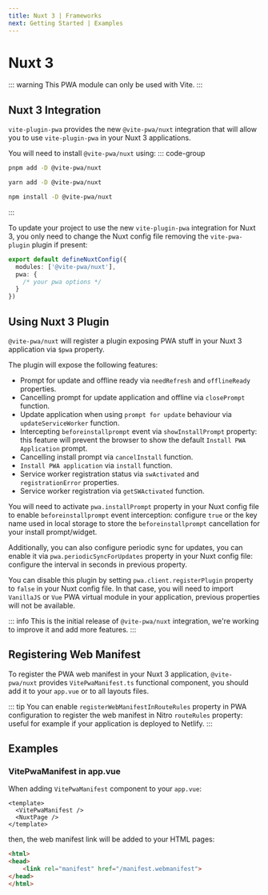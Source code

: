 ```yaml
---
title: Nuxt 3 | Frameworks
next: Getting Started | Examples
---
```


# Nuxt 3

::: warning
This PWA module can only be used with Vite.
:::

## Nuxt 3 Integration

`vite-plugin-pwa` provides the new `@vite-pwa/nuxt` integration that will allow you to use `vite-plugin-pwa` in your Nuxt 3 applications.

You will need to install `@vite-pwa/nuxt` using:
::: code-group
  ```bash [pnpm]
  pnpm add -D @vite-pwa/nuxt
  ```
  ```bash [yarn]
  yarn add -D @vite-pwa/nuxt
  ```
  ```bash [npm]
  npm install -D @vite-pwa/nuxt
  ```
:::

To update your project to use the new `vite-plugin-pwa` integration for Nuxt 3, you only need to change the Nuxt config file removing the `vite-pwa-plugin` plugin if present:

```ts
export default defineNuxtConfig({
  modules: ['@vite-pwa/nuxt'],
  pwa: {
    /* your pwa options */
  }
})
```

## Using Nuxt 3 Plugin

`@vite-pwa/nuxt` will register a plugin exposing PWA stuff in your Nuxt 3 application via `$pwa` property.

The plugin will expose the following features:
- Prompt for update and offline ready via `needRefresh` and `offlineReady` properties.
- Cancelling prompt for update application and offline via `closePrompt` function.
- Update application when using `prompt for update` behaviour via `updateServiceWorker` function.
- Intercepting `beforeinstallprompt` event via `showInstallPrompt` property: this feature will prevent the browser to show the default `Install PWA Application` prompt.
- Cancelling install prompt via `cancelInstall` function.
- `Install PWA application` via `install` function.
- Service worker registration status via `swActivated` and `registrationError` properties.
- Service worker registration via `getSWActivated` function.

You will need to activate `pwa.installPrompt` property in your Nuxt config file to enable `beforeinstallprompt` event interception: configure `true` or the key name used in local storage to store the `beforeinstallprompt` cancellation for your install prompt/widget.

Additionally, you can also configure periodic sync for updates, you can enable it via `pwa.periodicSyncForUpdates` property in your Nuxt config file: configure the interval in seconds in previous property.

You can disable this plugin by setting `pwa.client.registerPlugin` property to `false` in your Nuxt config file. In that case, you will need to import `VanillaJS` or `Vue` PWA virtual module in your application, previous properties will not be available.

::: info
This is the initial release of `@vite-pwa/nuxt` integration, we're working to improve it and add more features.
:::

## Registering Web Manifest

To register the PWA web manifest in your Nuxt 3 application, `@vite-pwa/nuxt` provides `VitePwaManifest.ts` functional component, you should add it to your `app.vue` or to all layouts files.

::: tip
You can enable `registerWebManifestInRouteRules` property in PWA configuration to register the web manifest in Nitro `routeRules` property: useful for example if your application is deployed to Netlify.
:::

## Examples

### VitePwaManifest in app.vue

When adding `VitePwaManifest` component to your `app.vue`:
```vue
<template>
  <VitePwaManifest />
  <NuxtPage />
</template>
```

then, the web manifest link will be added to your HTML pages:
```html
<html>
<head>
    <link rel="manifest" href="/manifest.webmanifest">
</head>
</html>
```

